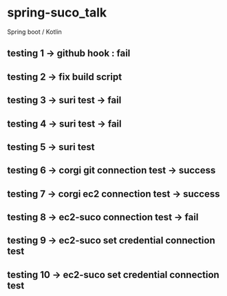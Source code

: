 # spring-suco_talk
Spring boot / Kotlin 

## testing 1 -> github hook : fail

## testing 2 -> fix build script

## testing 3 -> suri test -> fail

## testing 4 -> suri test -> fail

## testing 5 -> suri test

## testing 6 -> corgi git connection test -> success

## testing 7 -> corgi ec2 connection test -> success

## testing 8 -> ec2-suco connection test -> fail

## testing 9 -> ec2-suco set credential connection test

## testing 10 -> ec2-suco set credential connection test

